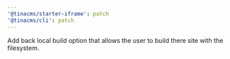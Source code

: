```yaml
---
'@tinacms/starter-iframe': patch
'@tinacms/cli': patch
---
```


Add back local build option that allows the user to build there site with the filesystem.
